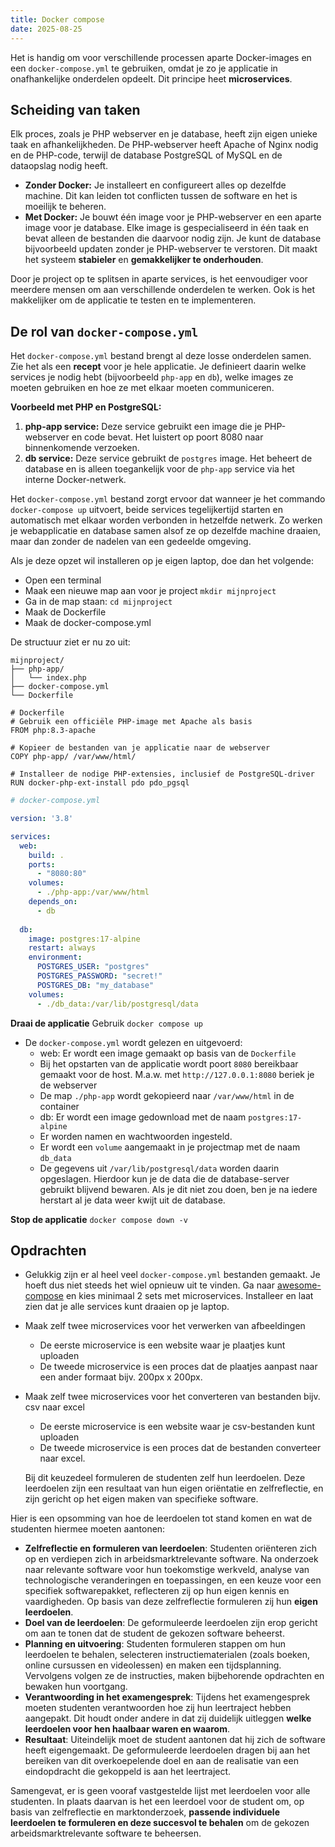 ```yaml
---
title: Docker compose
date: 2025-08-25
---
```


Het is handig om voor verschillende processen aparte Docker-images en een `docker-compose.yml` te gebruiken, omdat je zo je applicatie in onafhankelijke onderdelen opdeelt. Dit principe heet **microservices**.

## Scheiding van taken

Elk proces, zoals je PHP webserver en je database, heeft zijn eigen unieke taak en afhankelijkheden. De PHP-webserver heeft Apache of Nginx nodig en de PHP-code, terwijl de database PostgreSQL of MySQL en de dataopslag nodig heeft.

* **Zonder Docker:** Je installeert en configureert alles op dezelfde machine. Dit kan leiden tot conflicten tussen de software en het is moeilijk te beheren.
* **Met Docker:** Je bouwt één image voor je PHP-webserver en een aparte image voor je database. Elke image is gespecialiseerd in één taak en bevat alleen de bestanden die daarvoor nodig zijn. Je kunt de database bijvoorbeeld updaten zonder je PHP-webserver te verstoren. Dit maakt het systeem **stabieler** en **gemakkelijker te onderhouden**.

Door je project op te splitsen in aparte services, is het eenvoudiger voor meerdere mensen om aan verschillende onderdelen te werken. Ook is het makkelijker om de applicatie te testen en te implementeren.

## De rol van `docker-compose.yml`

Het `docker-compose.yml` bestand brengt al deze losse onderdelen samen. Zie het als een **recept** voor je hele applicatie. Je definieert daarin welke services je nodig hebt (bijvoorbeeld `php-app` en `db`), welke images ze moeten gebruiken en hoe ze met elkaar moeten communiceren.

**Voorbeeld met PHP en PostgreSQL:**

1.  **php-app service:** Deze service gebruikt een image die je PHP-webserver en code bevat. Het luistert op poort 8080 naar binnenkomende verzoeken.
2.  **db service:** Deze service gebruikt de `postgres` image. Het beheert de database en is alleen toegankelijk voor de `php-app` service via het interne Docker-netwerk.

Het `docker-compose.yml` bestand zorgt ervoor dat wanneer je het commando `docker-compose up` uitvoert, beide services tegelijkertijd starten en automatisch met elkaar worden verbonden in hetzelfde netwerk. Zo werken je webapplicatie en database samen alsof ze op dezelfde machine draaien, maar dan zonder de nadelen van een gedeelde omgeving.

Als je deze opzet wil installeren op je eigen laptop, doe dan het volgende:
* Open een terminal
* Maak een nieuwe map aan voor je project `mkdir mijnproject`
* Ga in de map staan: `cd mijnproject`
* Maak de Dockerfile
* Maak de docker-compose.yml

De structuur ziet er nu zo uit:

```shell
mijnproject/
├── php-app/
│   └── index.php
├── docker-compose.yml
└── Dockerfile
```

```shell
# Dockerfile
# Gebruik een officiële PHP-image met Apache als basis
FROM php:8.3-apache

# Kopieer de bestanden van je applicatie naar de webserver
COPY php-app/ /var/www/html/

# Installeer de nodige PHP-extensies, inclusief de PostgreSQL-driver
RUN docker-php-ext-install pdo pdo_pgsql
```


```yml
# docker-compose.yml

version: '3.8'

services:
  web:
    build: .
    ports:
      - "8080:80"
    volumes:
      - ./php-app:/var/www/html
    depends_on:
      - db
    
  db:
    image: postgres:17-alpine
    restart: always
    environment:
      POSTGRES_USER: "postgres"
      POSTGRES_PASSWORD: "secret!"
      POSTGRES_DB: "my_database"
    volumes:
      - ./db_data:/var/lib/postgresql/data
```

**Draai de applicatie**
Gebruik `docker compose up`
* De `docker-compose.yml` wordt gelezen en uitgevoerd:
    * web: Er wordt een image gemaakt op basis van de `Dockerfile`
    * Bij het opstarten van de applicatie wordt poort `8080` bereikbaar gemaakt voor de host. M.a.w. met `http://127.0.0.1:8080` beriek je de webserver
    * De map `./php-app` wordt gekopieerd naar `/var/www/html` in de container
    * db: Er wordt een image gedownload met de naam `postgres:17-alpine`
    * Er worden namen en wachtwoorden ingesteld.
    * Er wordt een `volume` aangemaakt in je projectmap met de naam `db_data`
    * De gegevens uit `/var/lib/postgresql/data` worden daarin opgeslagen. Hierdoor kun je de data die de database-server gebruikt blijvend bewaren. Als je dit niet zou doen, ben je na iedere herstart al je data weer kwijt uit de database.

**Stop de applicatie**
`docker compose down -v`

## Opdrachten
* Gelukkig zijn er al heel veel `docker-compose.yml` bestanden gemaakt. Je hoeft dus niet steeds het wiel opnieuw uit te vinden. Ga naar [awesome-compose](https://github.com/docker/awesome-compose) en kies minimaal 2 sets met microservices. Installeer en laat zien dat je alle services kunt draaien op je laptop.
* Maak zelf twee microservices voor het verwerken van afbeeldingen
    * De eerste microservice is een website waar je plaatjes kunt uploaden
    * De tweede microservice is een proces dat de plaatjes aanpast naar een ander formaat bijv. 200px x 200px.
* Maak zelf twee microservices voor het converteren van bestanden bijv. csv naar excel
    * De eerste microservice is een website waar je csv-bestanden kunt uploaden
    * De tweede microservice is een proces dat de bestanden converteer naar excel.

  Bij dit keuzedeel formuleren de studenten zelf hun leerdoelen. Deze leerdoelen zijn een resultaat van hun eigen oriëntatie en zelfreflectie, en zijn gericht op het eigen maken van specifieke software.

Hier is een opsomming van hoe de leerdoelen tot stand komen en wat de studenten hiermee moeten aantonen:

*   **Zelfreflectie en formuleren van leerdoelen**: Studenten oriënteren zich op en verdiepen zich in arbeidsmarktrelevante software. Na onderzoek naar relevante software voor hun toekomstige werkveld, analyse van technologische veranderingen en toepassingen, en een keuze voor een specifiek softwarepakket, reflecteren zij op hun eigen kennis en vaardigheden. Op basis van deze zelfreflectie formuleren zij hun **eigen leerdoelen**.
*   **Doel van de leerdoelen**: De geformuleerde leerdoelen zijn erop gericht om aan te tonen dat de student de gekozen software beheerst.
*   **Planning en uitvoering**: Studenten formuleren stappen om hun leerdoelen te behalen, selecteren instructiematerialen (zoals boeken, online cursussen en videolessen) en maken een tijdsplanning. Vervolgens volgen ze de instructies, maken bijbehorende opdrachten en bewaken hun voortgang.
*   **Verantwoording in het examengesprek**: Tijdens het examengesprek moeten studenten verantwoorden hoe zij hun leertraject hebben aangepakt. Dit houdt onder andere in dat zij duidelijk uitleggen **welke leerdoelen voor hen haalbaar waren en waarom**.
*   **Resultaat**: Uiteindelijk moet de student aantonen dat hij zich de software heeft eigengemaakt. De geformuleerde leerdoelen dragen bij aan het bereiken van dit overkoepelende doel en aan de realisatie van een eindopdracht die gekoppeld is aan het leertraject.

Samengevat, er is geen vooraf vastgestelde lijst met leerdoelen voor alle studenten. In plaats daarvan is het een leerdoel voor de student om, op basis van zelfreflectie en marktonderzoek, **passende individuele leerdoelen te formuleren en deze succesvol te behalen** om de gekozen arbeidsmarktrelevante software te beheersen.

